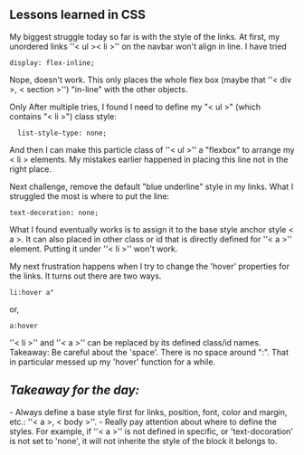 ## Lessons learned in CSS

  My biggest struggle today so far is with the style of the links. At first, my unordered links ''< ul >< li >'' on the navbar won't align in line. I have tried  
```
display: flex-inline;
```
  Nope, doesn't work. This only places the whole flex box (maybe that ''< div >, < section >'') "in-line" with the other objects. 
  
  Only After multiple tries, I found I need to define my "< ul >" (which contains "< li >") class style:
  ```
    list-style-type: none;
  ```
  And then I can make this particle class of ''< ul >'' a "flexbox" to arrange my < li > elements. My mistakes earlier happened in placing this line not in the right place.
  
  Next challenge, remove the default "blue underline" style in my links. What I struggled the most is where to put the line:
  ```
  text-decoration: none;
  ```
  What I found eventually works is to assign it to the base style anchor style < a >. 
  It can also placed in other class or id that is directly defined for ''< a >'' element. 
  Putting it under ''< li >'' won't work.
  
  My next frustration happens when I try to change the 'hover' properties for the links.
  It turns out there are two ways. 
  ```
  li:hover a"
  ```
  or,
  ```
  a:hover
  ```
  ''< li >'' and ''< a >'' can be replaced by its defined class/id names.
  Takeaway: Be careful about the 'space'. There is no space around ":". That in particular messed up my 'hover' function for a while. 
    
  <h2><em> Takeaway for the day: </em></h2>
    - Always define a base style first for links, position, font, color and margin, etc.: ''< a >, < body >''. 
    - Really pay attention about where to define the styles. 
    For example, if ''< a >'' is not defined in specific, or 'text-docoration' is not set to 'none', it will not inherite the style of the block it belongs to.
    
  
  

